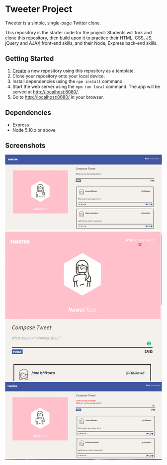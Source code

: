 # Tweeter Project

Tweeter is a simple, single-page Twitter clone.

This repository is the starter code for the project: Students will fork and clone this repository, then build upon it to practice their HTML, CSS, JS, jQuery and AJAX front-end skills, and their Node, Express back-end skills.

## Getting Started

1. [Create](https://docs.github.com/en/repositories/creating-and-managing-repositories/creating-a-repository-from-a-template) a new repository using this repository as a template.
2. Clone your repository onto your local device.
3. Install dependencies using the `npm install` command.
3. Start the web server using the `npm run local` command. The app will be served at <http://localhost:8080/>.
4. Go to <http://localhost:8080/> in your browser.

## Dependencies

- Express
- Node 5.10.x or above

## Screenshots
![ "Screenshot of Home Page"](https://github.com/nawalabdi/tweeter/blob/master/docs/new_home_page.PNG)
![ "Screenshot of Mobile View"](https://github.com/nawalabdi/tweeter/blob/master/docs/mobile_view.PNG)
![ "Screenshot of Error Messages"](https://github.com/nawalabdi/tweeter/blob/master/docs/Error_message.PNG)